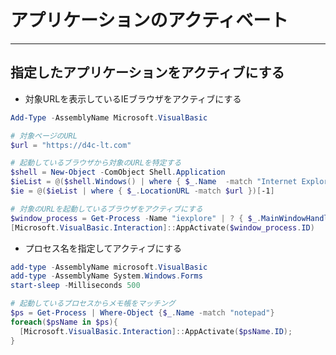 # アプリケーションのアクティベート  

***

## 指定したアプリケーションをアクティブにする  

* 対象URLを表示しているIEブラウザをアクティブにする

```PowerShell
Add-Type -AssemblyName Microsoft.VisualBasic

# 対象ページのURL
$url = "https://d4c-lt.com"

# 起動しているブラウザから対象のURLを特定する
$shell = New-Object -ComObject Shell.Application
$ieList = @($shell.Windows() | where { $_.Name  -match "Internet Explorer" })
$ie = @($ieList | where { $_.LocationURL -match $url })[-1]

# 対象のURLを起動しているブラウザをアクティブにする
$window_process = Get-Process -Name "iexplore" | ? { $_.MainWindowHandle -eq $ie.HWND }
[Microsoft.VisualBasic.Interaction]::AppActivate($window_process.ID)
```

* プロセス名を指定してアクティブにする

```PowerShell
add-type -AssemblyName microsoft.VisualBasic
add-type -AssemblyName System.Windows.Forms
start-sleep -Milliseconds 500

# 起動しているプロセスからメモ帳をマッチング
$ps = Get-Process | Where-Object {$_.Name -match "notepad"}
foreach($psName in $ps){
  [Microsoft.VisualBasic.Interaction]::AppActivate($psName.ID);
}
```
